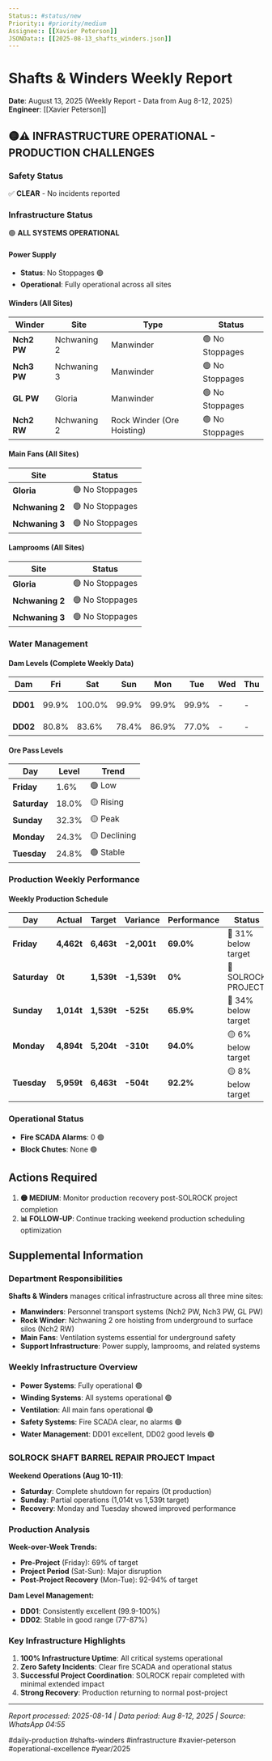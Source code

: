 ```yaml
---
Status:: #status/new
Priority:: #priority/medium
Assignee:: [[Xavier Peterson]]
JSONData:: [[2025-08-13_shafts_winders.json]]
---
```


# Shafts & Winders Weekly Report
**Date**: August 13, 2025 (Weekly Report - Data from Aug 8-12, 2025)  
**Engineer**: [[Xavier Peterson]]  

## 🟡⚠️ INFRASTRUCTURE OPERATIONAL - PRODUCTION CHALLENGES

### Safety Status
✅ **CLEAR** - No incidents reported

### Infrastructure Status
🟢 **ALL SYSTEMS OPERATIONAL**

#### Power Supply
- **Status**: No Stoppages 🟢
- **Operational**: Fully operational across all sites

#### Winders (All Sites)
| Winder | Site | Type | Status |
|--------|------|------|--------|
| **Nch2 PW** | Nchwaning 2 | Manwinder | 🟢 No Stoppages |
| **Nch3 PW** | Nchwaning 3 | Manwinder | 🟢 No Stoppages |
| **GL PW** | Gloria | Manwinder | 🟢 No Stoppages |
| **Nch2 RW** | Nchwaning 2 | Rock Winder (Ore Hoisting) | 🟢 No Stoppages |

#### Main Fans (All Sites)
| Site | Status |
|------|--------|
| **Gloria** | 🟢 No Stoppages |
| **Nchwaning 2** | 🟢 No Stoppages |
| **Nchwaning 3** | 🟢 No Stoppages |

#### Lamprooms (All Sites)
| Site | Status |
|------|--------|
| **Gloria** | 🟢 No Stoppages |
| **Nchwaning 2** | 🟢 No Stoppages |
| **Nchwaning 3** | 🟢 No Stoppages |

### Water Management

#### Dam Levels (Complete Weekly Data)
| Dam | Fri | Sat | Sun | Mon | Tue | Wed | Thu | Status |
|-----|-----|-----|-----|-----|-----|-----|-----|--------|
| **DD01** | 99.9% | 100.0% | 99.9% | 99.9% | 99.9% | - | - | 🟢✅ Excellent |
| **DD02** | 80.8% | 83.6% | 78.4% | 86.9% | 77.0% | - | - | 🟢 Good |

#### Ore Pass Levels
| Day | Level | Trend |
|-----|-------|-------|
| **Friday** | 1.6% | 🟢 Low |
| **Saturday** | 18.0% | 🟡 Rising |
| **Sunday** | 32.3% | 🟡 Peak |
| **Monday** | 24.3% | 🟡 Declining |
| **Tuesday** | 24.8% | 🟢 Stable |

### Production Weekly Performance

#### Weekly Production Schedule
| Day | Actual | Target | Variance | Performance | Status |
|-----|--------|--------|----------|-------------|--------|
| **Friday** | **4,462t** | **6,463t** | **-2,001t** | **69.0%** | 🔴 31% below target |
| **Saturday** | **0t** | **1,539t** | **-1,539t** | **0%** | 🔴 SOLROCK PROJECT |
| **Sunday** | **1,014t** | **1,539t** | **-525t** | **65.9%** | 🔴 34% below target |
| **Monday** | **4,894t** | **5,204t** | **-310t** | **94.0%** | 🟡 6% below target |
| **Tuesday** | **5,959t** | **6,463t** | **-504t** | **92.2%** | 🟡 8% below target |

### Operational Status
- **Fire SCADA Alarms**: 0 🟢
- **Block Chutes**: None 🟢

## Actions Required

1. **🟡 MEDIUM**: Monitor production recovery post-SOLROCK project completion
2. **📊 FOLLOW-UP**: Continue tracking weekend production scheduling optimization


## Supplemental Information

### Department Responsibilities
**Shafts & Winders** manages critical infrastructure across all three mine sites:
- **Manwinders**: Personnel transport systems (Nch2 PW, Nch3 PW, GL PW)
- **Rock Winder**: Nchwaning 2 ore hoisting from underground to surface silos (Nch2 RW)
- **Main Fans**: Ventilation systems essential for underground safety
- **Support Infrastructure**: Power supply, lamprooms, and related systems

### Weekly Infrastructure Overview
- **Power Systems**: Fully operational 🟢
- **Winding Systems**: All systems operational 🟢
- **Ventilation**: All main fans operational 🟢
- **Safety Systems**: Fire SCADA clear, no alarms 🟢
- **Water Management**: DD01 excellent, DD02 good levels 🟢

### SOLROCK SHAFT BARREL REPAIR PROJECT Impact
**Weekend Operations (Aug 10-11)**:
- **Saturday**: Complete shutdown for repairs (0t production)
- **Sunday**: Partial operations (1,014t vs 1,539t target)
- **Recovery**: Monday and Tuesday showed improved performance

### Production Analysis
**Week-over-Week Trends:**
- **Pre-Project** (Friday): 69% of target
- **Project Period** (Sat-Sun): Major disruption
- **Post-Project Recovery** (Mon-Tue): 92-94% of target

**Dam Level Management:**
- **DD01**: Consistently excellent (99.9-100%)
- **DD02**: Stable in good range (77-87%)

### Key Infrastructure Highlights
1. **100% Infrastructure Uptime**: All critical systems operational
2. **Zero Safety Incidents**: Clear fire SCADA and operational status
3. **Successful Project Coordination**: SOLROCK repair completed with minimal extended impact
4. **Strong Recovery**: Production returning to normal post-project

---
*Report processed: 2025-08-14 | Data period: Aug 8-12, 2025 | Source: WhatsApp 04:55*

#daily-production #shafts-winders #infrastructure #xavier-peterson #operational-excellence #year/2025